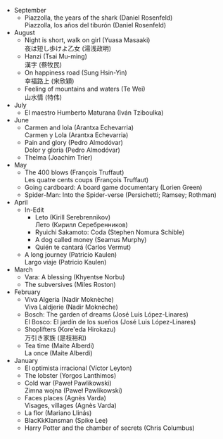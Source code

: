 
- September
    - Piazzolla, the years of the shark (Daniel Rosenfeld)  
      Piazzolla, los años del tiburón (Daniel Rosenfeld)
- August
    - Night is short, walk on girl (Yuasa Masaaki)  
      夜は短し歩けよ乙女 (湯浅政明)
    - Hanzi (Tsai Mu-ming)  
      漢字 (蔡牧民)
    - On happiness road (Sung Hsin-Yin)  
      幸福路上 (宋欣穎)
    - Feeling of mountains and waters (Te Wei)  
      山水情 (特伟)
- July
    - El maestro Humberto Maturana (Iván Tziboulka)
- June
    - Carmen and lola (Arantxa Echevarria)  
      Carmen y Lola (Arantxa Echevarria)
    - Pain and glory (Pedro Almodóvar)  
      Dolor y gloria (Pedro Almodóvar)
    - Thelma (Joachim Trier)
- May
    - The 400 blows (François Truffaut)  
      Les quatre cents coups (François Truffaut)
    - Going cardboard: A board game documentary (Lorien Green)
    - Spider-Man: Into the Spider-verse (Persichetti; Ramsey; Rothman)
- April
    - In-Edit
        - Leto (Kirill Serebrennikov)  
          Лето (Кирилл Серебренников)
        - Ryuichi Sakamoto: Coda (Stephen Nomura Schible)
        - A dog called money (Seamus Murphy)
        - Quién te cantará (Carlos Vermut)
    - A long journey (Patricio Kaulen)  
      Largo viaje (Patricio Kaulen)
- March
    - Vara: A blessing (Khyentse Norbu)
    - The subversives (Miles Roston)
- February
    - Viva Algeria (Nadir Moknèche)  
      Viva Laldjerie (Nadir Moknèche)
    - Bosch: The garden of dreams (José Luis López-Linares)  
      El Bosco: El jardín de los sueños (José Luis López-Linares)
    - Shoplifters (Kore'eda Hirokazu)  
      万引き家族 (是枝裕和)
    - Tea time (Maite Alberdi)  
      La once (Maite Alberdi)
- January
    - El optimista irracional (Víctor Leyton)
    - The lobster (Yorgos Lanthimos)
    - Cold war (Paweł Pawlikowski)  
      Zimna wojna (Paweł Pawlikowski)
    - Faces places (Agnès Varda)  
      Visages, villages (Agnès Varda)
    - La flor (Mariano Llinás)
    - BlacKkKlansman (Spike Lee)
    - Harry Potter and the chamber of secrets (Chris Columbus)
